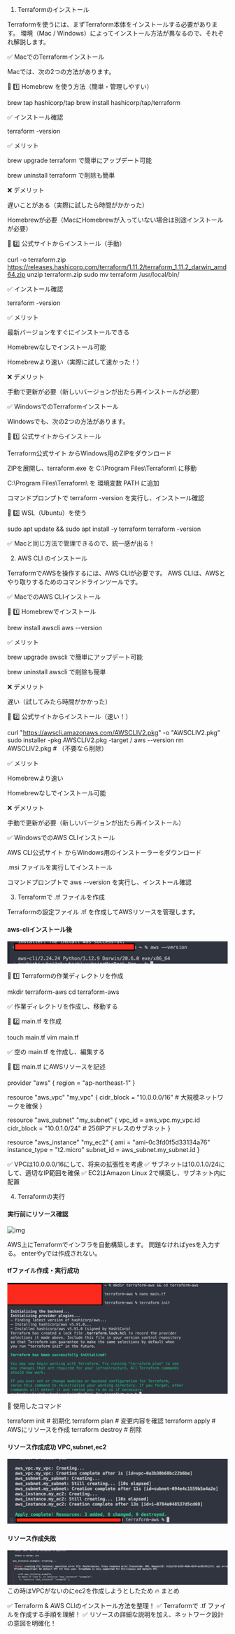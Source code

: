 1. Terraformのインストール

Terraformを使うには、まずTerraform本体をインストールする必要があります。
環境（Mac / Windows）によってインストール方法が異なるので、それぞれ解説します。

✅ MacでのTerraformインストール

Macでは、次の2つの方法があります。

📌 1️⃣ Homebrew を使う方法（簡単・管理しやすい）

brew tap hashicorp/tap
brew install hashicorp/tap/terraform

✅ インストール確認

terraform -version

✅ メリット

brew upgrade terraform で簡単にアップデート可能

brew uninstall terraform で削除も簡単

❌ デメリット

遅いことがある（実際に試したら時間がかかった）

Homebrewが必要（MacにHomebrewが入っていない場合は別途インストールが必要）

📌 2️⃣ 公式サイトからインストール（手動）

curl -o terraform.zip https://releases.hashicorp.com/terraform/1.11.2/terraform_1.11.2_darwin_amd64.zip
unzip terraform.zip
sudo mv terraform /usr/local/bin/

✅ インストール確認

terraform -version

✅ メリット

最新バージョンをすぐにインストールできる

Homebrewなしでインストール可能

Homebrewより速い（実際に試して速かった！）

❌ デメリット

手動で更新が必要（新しいバージョンが出たら再インストールが必要）

✅ WindowsでのTerraformインストール

Windowsでも、次の2つの方法があります。

📌 1️⃣ 公式サイトからインストール

Terraform公式サイト からWindows用のZIPをダウンロード

ZIPを展開し、terraform.exe を C:\Program Files\Terraform\ に移動

C:\Program Files\Terraform\ を 環境変数 PATH に追加

コマンドプロンプトで terraform -version を実行し、インストール確認

📌 2️⃣ WSL（Ubuntu）を使う

sudo apt update && sudo apt install -y terraform
terraform -version

✅ Macと同じ方法で管理できるので、統一感が出る！

2. AWS CLI のインストール

TerraformでAWSを操作するには、AWS CLIが必要です。
AWS CLIは、AWSとやり取りするためのコマンドラインツールです。

✅ MacでのAWS CLIインストール

📌 1️⃣ Homebrewでインストール

brew install awscli
aws --version

✅ メリット

brew upgrade awscli で簡単にアップデート可能

brew uninstall awscli で削除も簡単

❌ デメリット

遅い（試してみたら時間がかかった）

📌 2️⃣ 公式サイトからインストール（速い！）

curl "https://awscli.amazonaws.com/AWSCLIV2.pkg" -o "AWSCLIV2.pkg"
sudo installer -pkg AWSCLIV2.pkg -target /
aws --version
rm AWSCLIV2.pkg  # （不要なら削除）

✅ メリット

Homebrewより速い

Homebrewなしでインストール可能

❌ デメリット

手動で更新が必要（新しいバージョンが出たら再インストール）

✅ WindowsでのAWS CLIインストール

AWS CLI公式サイト からWindows用のインストーラーをダウンロード

.msi ファイルを実行してインストール

コマンドプロンプトで aws --version を実行し、インストール確認

3. Terraformで .tf ファイルを作成

Terraformの設定ファイル .tf を作成してAWSリソースを管理します。


#### aws-cliインストール後
![img](Terraform学習ログ/aws-cliインストール後.png)

📌 1️⃣ Terraformの作業ディレクトリを作成

mkdir terraform-aws
cd terraform-aws

✅ 作業ディレクトリを作成し、移動する

📌 2️⃣ main.tf を作成

touch main.tf
vim main.tf

✅ 空の main.tf を作成し、編集する

📌 3️⃣ main.tf にAWSリソースを記述

provider "aws" {
  region = "ap-northeast-1"
}

resource "aws_vpc" "my_vpc" {
  cidr_block = "10.0.0.0/16"  # 大規模ネットワークを確保
}

resource "aws_subnet" "my_subnet" {
  vpc_id     = aws_vpc.my_vpc.id
  cidr_block = "10.0.1.0/24"  # 256IPアドレスのサブネット
}

resource "aws_instance" "my_ec2" {
  ami           = "ami-0c3fd0f5d33134a76"
  instance_type = "t2.micro"
  subnet_id     = aws_subnet.my_subnet.id
}

✅ VPCは10.0.0.0/16にして、将来の拡張性を考慮
✅ サブネットは10.0.1.0/24にして、適切なIP範囲を確保
✅ EC2はAmazon Linux 2で構築し、サブネット内に配置

4. Terraformの実行

####  実行前にリソース確認
![img](Terraform学習ログ/Terraformで作成する内容確認.png)

AWS上にTerraformでインフラを自動構築します。
問題なければyesを入力する。
enterやyでは作成されない。

#### tfファイル作成・実行成功
![img](Terraform学習ログ/Terraformインストール後.png)

📌 使用したコマンド

terraform init   # 初期化
terraform plan   # 変更内容を確認
terraform apply  # AWSにリソースを作成
terraform destroy  # 削除

#### リソース作成成功 VPC,subnet,ec2
![img](Terraform学習ログ/Terraform成功_vpc_subnet_ec2.png)



#### リソース作成失敗
![img](Terraform学習ログ/Terrarom_EC2失敗.png)
この時はVPCがないのにec2を作成しようとしたため
🔥 まとめ

✅ Terraform & AWS CLIのインストール方法を整理！
✅ Terraformで .tf ファイルを作成する手順を理解！
✅ リソースの詳細な説明を加え、ネットワーク設計の意図を明確化！

